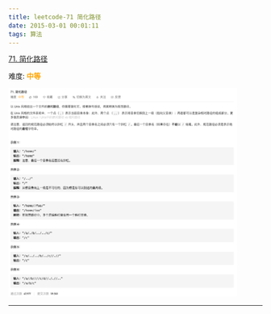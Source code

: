 ```yaml
---
title: leetcode-71 简化路径
date: 2015-03-01 00:01:11
tags: 算法
---
```


[71. 简化路径](https://leetcode-cn.com/problems/simplify-path/)

难度:  <font color="orange">**中等**</font>


<img src="leetcode-71-简化路径/0.png" width = 90% height = 50% />


<br>


---
